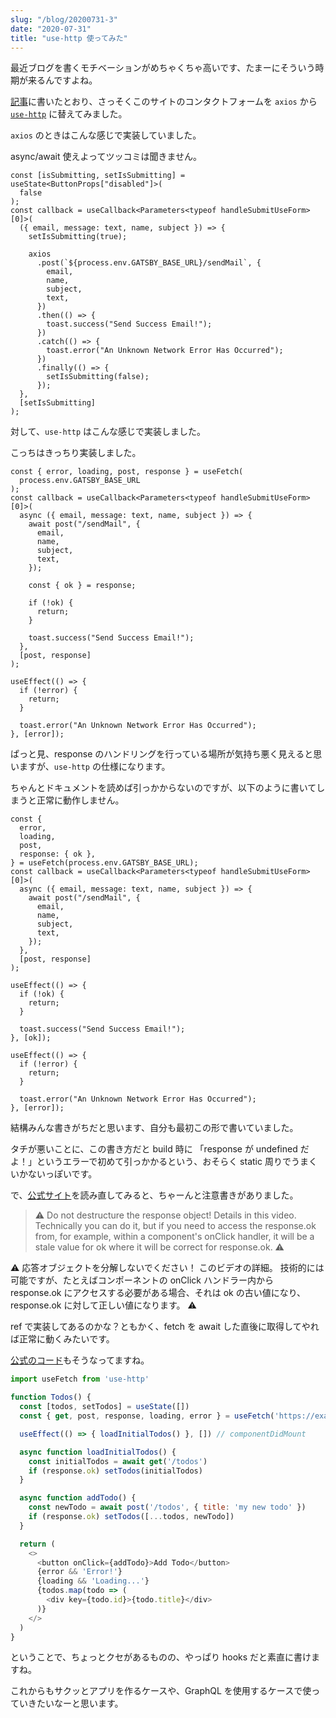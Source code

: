 ```yaml
---
slug: "/blog/20200731-3"
date: "2020-07-31"
title: "use-http 使ってみた"
---
```


最近ブログを書くモチベーションがめちゃくちゃ高いです、たまーにそういう時期が来るんですよね。

[記事](http://localhost:8000/blog/20200731-2)に書いたとおり、さっそくこのサイトのコンタクトフォームを `axios` から [`use-http`](https://github.com/ava/use-http) に替えてみました。

`axios` のときはこんな感じで実装していました。

async/await 使えよってツッコミは聞きません。

```tsx
const [isSubmitting, setIsSubmitting] = useState<ButtonProps["disabled"]>(
  false
);
const callback = useCallback<Parameters<typeof handleSubmitUseForm>[0]>(
  ({ email, message: text, name, subject }) => {
    setIsSubmitting(true);

    axios
      .post(`${process.env.GATSBY_BASE_URL}/sendMail`, {
        email,
        name,
        subject,
        text,
      })
      .then(() => {
        toast.success("Send Success Email!");
      })
      .catch(() => {
        toast.error("An Unknown Network Error Has Occurred");
      })
      .finally(() => {
        setIsSubmitting(false);
      });
  },
  [setIsSubmitting]
);
```

対して、`use-http` はこんな感じで実装しました。

こっちはきっちり実装しました。

```tsx
const { error, loading, post, response } = useFetch(
  process.env.GATSBY_BASE_URL
);
const callback = useCallback<Parameters<typeof handleSubmitUseForm>[0]>(
  async ({ email, message: text, name, subject }) => {
    await post("/sendMail", {
      email,
      name,
      subject,
      text,
    });

    const { ok } = response;

    if (!ok) {
      return;
    }

    toast.success("Send Success Email!");
  },
  [post, response]
);

useEffect(() => {
  if (!error) {
    return;
  }

  toast.error("An Unknown Network Error Has Occurred");
}, [error]);
```

ぱっと見、response のハンドリングを行っている場所が気持ち悪く見えると思いますが、`use-http` の仕様になります。

ちゃんとドキュメントを読めば引っかからないのですが、以下のように書いてしまうと正常に動作しません。

```tsx
const {
  error,
  loading,
  post,
  response: { ok },
} = useFetch(process.env.GATSBY_BASE_URL);
const callback = useCallback<Parameters<typeof handleSubmitUseForm>[0]>(
  async ({ email, message: text, name, subject }) => {
    await post("/sendMail", {
      email,
      name,
      subject,
      text,
    });
  },
  [post, response]
);

useEffect(() => {
  if (!ok) {
    return;
  }

  toast.success("Send Success Email!");
}, [ok]);

useEffect(() => {
  if (!error) {
    return;
  }

  toast.error("An Unknown Network Error Has Occurred");
}, [error]);
```

結構みんな書きがちだと思います、自分も最初この形で書いていました。

タチが悪いことに、この書き方だと build 時に 「response が undefined だよ！」というエラーで初めて引っかかるという、おそらく static 周りでうまくいかないっぽいです。

で、[公式サイト](https://use-http.com/#/?id=destructured)を読み直してみると、ちゃーんと注意書きがありました。

> ⚠️ Do not destructure the response object! Details in this video. Technically you can do it, but if you need to access the response.ok from, for example, within a component's onClick handler, it will be a stale value for ok where it will be correct for response.ok. ️️⚠️

⚠️ 応答オブジェクトを分解しないでください！ このビデオの詳細。 技術的には可能ですが、たとえばコンポーネントの onClick ハンドラー内から response.ok にアクセスする必要がある場合、それは ok の古い値になり、response.ok に対して正しい値になります。 ️️⚠️

ref で実装してあるのかな？ともかく、fetch を await した直後に取得してやれば正常に動くみたいです。

[公式のコード](https://use-http.com/#/?id=managed-state-usage)もそうなってますね。

```js
import useFetch from 'use-http'

function Todos() {
  const [todos, setTodos] = useState([])
  const { get, post, response, loading, error } = useFetch('https://example.com')

  useEffect(() => { loadInitialTodos() }, []) // componentDidMount

  async function loadInitialTodos() {
    const initialTodos = await get('/todos')
    if (response.ok) setTodos(initialTodos)
  }

  async function addTodo() {
    const newTodo = await post('/todos', { title: 'my new todo' })
    if (response.ok) setTodos([...todos, newTodo])
  }

  return (
    <>
      <button onClick={addTodo}>Add Todo</button>
      {error && 'Error!'}
      {loading && 'Loading...'}
      {todos.map(todo => (
        <div key={todo.id}>{todo.title}</div>
      )}
    </>
  )
}
```

ということで、ちょっとクセがあるものの、やっぱり hooks だと素直に書けますね。

これからもサクッとアプリを作るケースや、GraphQL を使用するケースで使っていきたいなーと思います。
